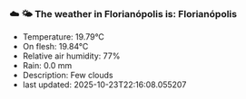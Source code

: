 ### ☁️ 🌤️  The weather in Florianópolis is: Florianópolis

- Temperature: 19.79°C
- On flesh: 19.84°C
- Relative air humidity: 77%
- Rain: 0.0 mm
- Description: Few clouds
- last updated: 2025-10-23T22:16:08.055207
